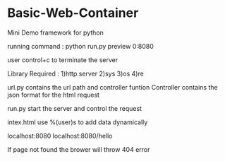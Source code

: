 # Basic-Web-Container
Mini Demo framework for python

running command :
python run.py preview 0:8080 


user control+c to terminate the server

Library Required :
1)http.server
2)sys
3)os
4)re

url.py contains the url path and controller funtion
Controller contains the json format for the html request

run.py start the server and control the request

intex.html
use %(user)s to add data dynamically

localhost:8080
localhost:8080/hello

If page not found the brower will throw 404 error

